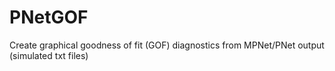 # PNetGOF
Create graphical goodness of fit (GOF) diagnostics from MPNet/PNet output (simulated txt files) 
